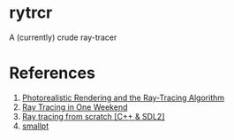 # rytrcr
A (currently) crude ray-tracer


# References
1. [Photorealistic Rendering and the Ray-Tracing Algorithm](https://www.pbr-book.org/3ed-2018/Introduction/Photorealistic_Rendering_and_the_Ray-Tracing_Algorithm)
2. [Ray Tracing in One Weekend](https://raytracing.github.io/books/RayTracingInOneWeekend.html)
3. [Ray tracing from scratch [C++ & SDL2]](https://www.youtube.com/watch?v=JN5yUrJPThI&list=PL3WoIG-PLjSt54LvzY2SuBQDl-cXa11Tm&ab_channel=QuantitativeBytes)
4. [smallpt](https://www.kevinbeason.com/smallpt/)
